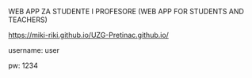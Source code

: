  WEB APP ZA STUDENTE I PROFESORE (WEB APP FOR STUDENTS AND TEACHERS)

https://miki-riki.github.io/UZG-Pretinac.github.io/

username: user

pw: 1234
